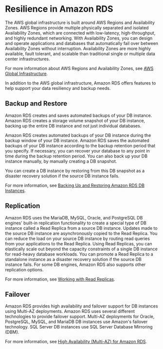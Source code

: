 # Resilience in Amazon RDS<a name="disaster-recovery-resiliency"></a>

The AWS global infrastructure is built around AWS Regions and Availability Zones\. AWS Regions provide multiple physically separated and isolated Availability Zones, which are connected with low\-latency, high\-throughput, and highly redundant networking\. With Availability Zones, you can design and operate applications and databases that automatically fail over between Availability Zones without interruption\. Availability Zones are more highly available, fault tolerant, and scalable than traditional single or multiple data center infrastructures\. 

For more information about AWS Regions and Availability Zones, see [AWS Global Infrastructure](https://aws.amazon.com/about-aws/global-infrastructure/)\.

In addition to the AWS global infrastructure, Amazon RDS offers features to help support your data resiliency and backup needs\.

## Backup and Restore<a name="disaster-recovery-resiliency.backup-restore"></a>

Amazon RDS creates and saves automated backups of your DB instance\. Amazon RDS creates a storage volume snapshot of your DB instance, backing up the entire DB instance and not just individual databases\.

Amazon RDS creates automated backups of your DB instance during the backup window of your DB instance\. Amazon RDS saves the automated backups of your DB instance according to the backup retention period that you specify\. If necessary, you can recover your database to any point in time during the backup retention period\. You can also back up your DB instance manually, by manually creating a DB snapshot\.

You can create a DB instance by restoring from this DB snapshot as a disaster recovery solution if the source DB instance fails\.

For more information, see [Backing Up and Restoring Amazon RDS DB Instances](CHAP_CommonTasks.BackupRestore.md)\.

## Replication<a name="disaster-recovery-resiliency.replication"></a>

Amazon RDS uses the MariaDB, MySQL, Oracle, and PostgreSQL DB engines' built\-in replication functionality to create a special type of DB instance called a Read Replica from a source DB instance\. Updates made to the source DB instance are asynchronously copied to the Read Replica\. You can reduce the load on your source DB instance by routing read queries from your applications to the Read Replica\. Using Read Replicas, you can elastically scale out beyond the capacity constraints of a single DB instance for read\-heavy database workloads\. You can promote a Read Replica to a standalone instance as a disaster recovery solution if the source DB instance fails\. For some DB engines, Amazon RDS also supports other replication options\.

For more information, see [Working with Read Replicas](USER_ReadRepl.md)\.

## Failover<a name="disaster-recovery-resiliency.failover"></a>

Amazon RDS provides high availability and failover support for DB instances using Multi\-AZ deployments\. Amazon RDS uses several different technologies to provide failover support\. Multi\-AZ deployments for Oracle, PostgreSQL, MySQL, and MariaDB DB instances use Amazon's failover technology\. SQL Server DB instances use SQL Server Database Mirroring \(DBM\)\.

For more information, see [High Availability \(Multi\-AZ\) for Amazon RDS](Concepts.MultiAZ.md)\.